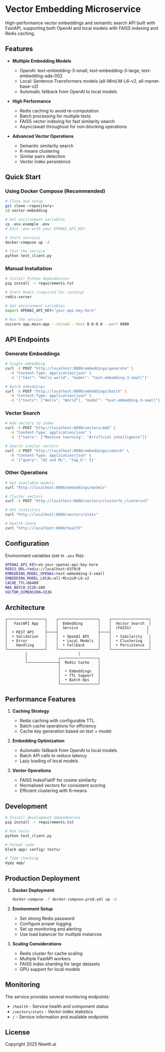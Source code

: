 # Vector Embedding Microservice

High-performance vector embeddings and semantic search API built with FastAPI, supporting both OpenAI and local models with FAISS indexing and Redis caching.

## Features

- **Multiple Embedding Models**
  - OpenAI: text-embedding-3-small, text-embedding-3-large, text-embedding-ada-002
  - Local: Sentence-Transformers models (all-MiniLM-L6-v2, all-mpnet-base-v2)
  - Automatic fallback from OpenAI to local models

- **High Performance**
  - Redis caching to avoid re-computation
  - Batch processing for multiple texts
  - FAISS vector indexing for fast similarity search
  - Async/await throughout for non-blocking operations

- **Advanced Vector Operations**
  - Semantic similarity search
  - K-means clustering
  - Similar pairs detection
  - Vector index persistence

## Quick Start

### Using Docker Compose (Recommended)

```bash
# Clone and setup
git clone <repository>
cd vector-embedding

# Set environment variables
cp .env.example .env
# Edit .env with your OPENAI_API_KEY

# Start services
docker-compose up -d

# Test the service
python test_client.py
```

### Manual Installation

```bash
# Install Python dependencies
pip install -r requirements.txt

# Start Redis (required for caching)
redis-server

# Set environment variables
export OPENAI_API_KEY="your-api-key-here"

# Run the service
uvicorn app.main:app --reload --host 0.0.0.0 --port 8000
```

## API Endpoints

### Generate Embeddings

```bash
# Single embedding
curl -X POST "http://localhost:8000/embeddings/generate" \
  -H "Content-Type: application/json" \
  -d '{"text": "Hello world", "model": "text-embedding-3-small"}'

# Batch embeddings
curl -X POST "http://localhost:8000/embeddings/batch" \
  -H "Content-Type: application/json" \
  -d '{"texts": ["Hello", "World"], "model": "text-embedding-3-small"}'
```

### Vector Search

```bash
# Add vectors to index
curl -X POST "http://localhost:8000/vectors/add" \
  -H "Content-Type: application/json" \
  -d '{"texts": ["Machine learning", "Artificial intelligence"]}'

# Search similar vectors
curl -X POST "http://localhost:8000/embeddings/search" \
  -H "Content-Type: application/json" \
  -d '{"query": "AI and ML", "top_k": 5}'
```

### Other Operations

```bash
# Get available models
curl "http://localhost:8000/embeddings/models"

# Cluster vectors
curl -X POST "http://localhost:8000/vectors/cluster?n_clusters=5"

# Get statistics
curl "http://localhost:8000/vectors/stats"

# Health check
curl "http://localhost:8000/health"
```

## Configuration

Environment variables (set in `.env` file):

```bash
OPENAI_API_KEY=sk-your-openai-api-key-here
REDIS_URL=redis://localhost:6379/0
EMBEDDING_MODEL_OPENAI=text-embedding-3-small
EMBEDDING_MODEL_LOCAL=all-MiniLM-L6-v2
CACHE_TTL=86400
MAX_BATCH_SIZE=100
VECTOR_DIMENSION=1536
```

## Architecture

```
┌─────────────────┐    ┌──────────────────┐    ┌─────────────────┐
│   FastAPI App   │    │  Embedding       │    │  Vector Search  │
│                 │    │  Service         │    │  (FAISS)       │
│  • REST API     ├────┤                  ├────┤                │
│  • Validation   │    │  • OpenAI API    │    │  • Similarity   │
│  • Error        │    │  • Local Models  │    │  • Clustering   │
│    Handling     │    │  • Fallback      │    │  • Persistence  │
└─────────────────┘    └──────────────────┘    └─────────────────┘
         │                       │
         │              ┌─────────────────┐
         └──────────────┤  Redis Cache    │
                        │                 │
                        │  • Embeddings   │
                        │  • TTL Support  │
                        │  • Batch Ops    │
                        └─────────────────┘
```

## Performance Features

1. **Caching Strategy**
   - Redis caching with configurable TTL
   - Batch cache operations for efficiency
   - Cache key generation based on text + model

2. **Embedding Optimization**
   - Automatic fallback from OpenAI to local models
   - Batch API calls to reduce latency
   - Lazy loading of local models

3. **Vector Operations**
   - FAISS IndexFlatIP for cosine similarity
   - Normalized vectors for consistent scoring
   - Efficient clustering with K-means

## Development

```bash
# Install development dependencies
pip install -r requirements.txt

# Run tests
python test_client.py

# Format code
black app/ config/ tests/

# Type checking
mypy app/
```

## Production Deployment

1. **Docker Deployment**
   ```bash
   docker-compose -f docker-compose.prod.yml up -d
   ```

2. **Environment Setup**
   - Set strong Redis password
   - Configure proper logging
   - Set up monitoring and alerting
   - Use load balancer for multiple instances

3. **Scaling Considerations**
   - Redis cluster for cache scaling
   - Multiple FastAPI workers
   - FAISS index sharding for large datasets
   - GPU support for local models

## Monitoring

The service provides several monitoring endpoints:

- `/health` - Service health and component status
- `/vectors/stats` - Vector index statistics
- `/` - Service information and available endpoints

## License

Copyright 2025 Newth.ai